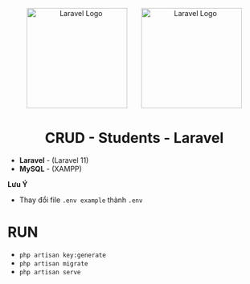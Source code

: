 <p align="center">
    <a href="https://laravel.com" target="_blank"><img src="https://static-00.iconduck.com/assets.00/laravel-icon-1990x2048-xawylrh0.png" width="200" alt="Laravel Logo"></a> &nbsp; &nbsp; &nbsp;
   <a href="https://laravel.com" target="_blank"><img src="https://www.pngkey.com/png/full/269-2693201_mysql-logo-circle-png.png" width="200" alt="Laravel Logo"></a>
</p>

<div align="center">
     <h1>CRUD - Students - Laravel</h1>
</div>

- **Laravel** - (Laravel 11)
- **MySQL** - (XAMPP)

**Lưu Ý**
- Thay đổi file `.env example` thành `.env`

# RUN
- `php artisan key:generate`
- `php artisan migrate`
- `php artisan serve`
